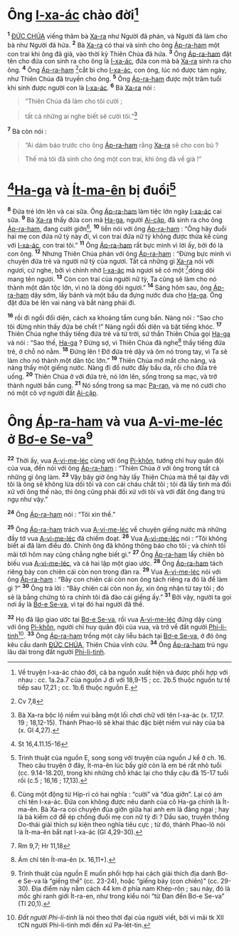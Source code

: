 # Ông [I-xa-ác]() chào đời[^1-8122f2f2-bf46-4865-99d3-54dfece8120c]
<sup><b>1</b></sup> [ĐỨC CHÚA]() viếng thăm bà [Xa-ra]() như Người đã phán, và Người đã làm cho bà như Người đã hứa. <sup><b>2</b></sup> Bà [Xa-ra]() có thai và sinh cho ông [Áp-ra-ham]() một con trai khi ông đã già, vào thời kỳ Thiên Chúa đã hứa. <sup><b>3</b></sup> Ông [Áp-ra-ham]() đặt tên cho đứa con sinh ra cho ông là [I-xa-ác](), đứa con mà bà [Xa-ra]() sinh ra cho ông. <sup><b>4</b></sup> Ông [Áp-ra-ham]() [^1@-8122f2f2-bf46-4865-99d3-54dfece8120c]cắt bì cho [I-xa-ác](), con ông, lúc nó được tám ngày, như Thiên Chúa đã truyền cho ông. <sup><b>5</b></sup> Ông [Áp-ra-ham]() được một trăm tuổi khi sinh được người con là [I-xa-ác](). <sup><b>6</b></sup> Bà [Xa-ra]() nói :


> “Thiên Chúa đã làm cho tôi cười ;
>


> tất cả những ai nghe biết sẽ cười tôi.”[^2-8122f2f2-bf46-4865-99d3-54dfece8120c]
>

<sup><b>7</b></sup> Bà còn nói :


> “Ai dám báo trước cho ông [Áp-ra-ham]() rằng [Xa-ra]() sẽ cho con bú ?
>


> Thế mà tôi đã sinh cho ông một con trai, khi ông đã về già !”
>


# [^2@-8122f2f2-bf46-4865-99d3-54dfece8120c][Ha-ga]() và [Ít-ma-ên]() bị đuổi[^3-8122f2f2-bf46-4865-99d3-54dfece8120c]
<sup><b>8</b></sup> Đứa trẻ lớn lên và cai sữa. Ông [Áp-ra-ham]() làm tiệc lớn ngày [I-xa-ác]() cai sữa. <sup><b>9</b></sup> Bà [Xa-ra]() thấy đứa con mà [Ha-ga](), người [Ai-cập](), đã sinh ra cho ông [Áp-ra-ham](), đang cười giỡn[^4-8122f2f2-bf46-4865-99d3-54dfece8120c], <sup><b>10</b></sup> liền nói với ông [Áp-ra-ham]() : “Ông hãy đuổi hai mẹ con đứa nữ tỳ này đi, vì con trai đứa nữ tỳ không được thừa kế cùng với [I-xa-ác](), con trai tôi.” <sup><b>11</b></sup> Ông [Áp-ra-ham]() rất bực mình vì lời ấy, bởi đó là con ông. <sup><b>12</b></sup> Nhưng Thiên Chúa phán với ông [Áp-ra-ham]() : “Đừng bực mình vì chuyện đứa trẻ và người nữ tỳ của ngươi. Tất cả những gì [Xa-ra]() nói với ngươi, cứ nghe, bởi vì chính nhờ [I-xa-ác]() mà ngươi sẽ có một [^3@-8122f2f2-bf46-4865-99d3-54dfece8120c]dòng dõi mang tên ngươi. <sup><b>13</b></sup> Còn con trai của người nữ tỳ, Ta cũng sẽ làm cho nó thành một dân tộc lớn, vì nó là dòng dõi ngươi.” <sup><b>14</b></sup> Sáng hôm sau, ông [Áp-ra-ham]() dậy sớm, lấy bánh và một bầu da đựng nước đưa cho [Ha-ga](). Ông đặt đứa bé lên vai nàng và bắt nàng phải đi.

<sup><b>16</b></sup> rồi đi ngồi đối diện, cách xa khoảng tầm cung bắn. Nàng nói : “Sao cho tôi đừng nhìn thấy đứa bé chết !” Nàng ngồi đối diện và bật tiếng khóc. <sup><b>17</b></sup> Thiên Chúa nghe thấy tiếng đứa trẻ và từ trời, sứ thần Thiên Chúa gọi [Ha-ga]() và nói : “Sao thế, [Ha-ga]() ? Đừng sợ, vì Thiên Chúa đã nghe[^5-8122f2f2-bf46-4865-99d3-54dfece8120c] thấy tiếng đứa trẻ, ở chỗ nó nằm. <sup><b>18</b></sup> Đứng lên ! Đỡ đứa trẻ dậy và ôm nó trong tay, vì Ta sẽ làm cho nó thành một dân tộc lớn.” <sup><b>19</b></sup> Thiên Chúa mở mắt cho nàng, và nàng thấy một giếng nước. Nàng đi đổ nước đầy bầu da, rồi cho đứa trẻ uống. <sup><b>20</b></sup> Thiên Chúa ở với đứa trẻ, nó lớn lên, sống trong sa mạc, và trở thành người bắn cung. <sup><b>21</b></sup> Nó sống trong sa mạc [Pa-ran](), và mẹ nó cưới cho nó một cô vợ người đất [Ai-cập]().


# Ông [Áp-ra-ham]() và vua [A-vi-me-léc]() ở [Bơ-e Se-va]()[^6-8122f2f2-bf46-4865-99d3-54dfece8120c]
<sup><b>22</b></sup> Thời ấy, vua [A-vi-me-léc]() cùng với ông [Pi-khôn](), tướng chỉ huy quân đội của vua, đến nói với ông [Áp-ra-ham]() : “Thiên Chúa ở với ông trong tất cả những gì ông làm. <sup><b>23</b></sup> Vậy bây giờ ông hãy lấy Thiên Chúa mà thề tại đây với tôi là ông sẽ không lừa dối tôi và con cái cháu chắt tôi ; tôi đã lấy tình mà đối xử với ông thế nào, thì ông cũng phải đối xử với tôi và với đất ông đang trú ngụ như vậy.”

<sup><b>24</b></sup> Ông [Áp-ra-ham]() nói : “Tôi xin thề.”

<sup><b>25</b></sup> Ông [Áp-ra-ham]() trách vua [A-vi-me-léc]() về chuyện giếng nước mà những đầy tớ vua [A-vi-me-léc]() đã chiếm đoạt. <sup><b>26</b></sup> Vua [A-vi-me-léc]() nói : “Tôi không biết ai đã làm điều đó. Chính ông đã không thông báo cho tôi ; và chính tôi mãi tới hôm nay cũng chẳng nghe biết gì.” <sup><b>27</b></sup> Ông [Áp-ra-ham]() lấy chiên bò biếu vua [A-vi-me-léc](), và cả hai lập một giao ước. <sup><b>28</b></sup> Ông [Áp-ra-ham]() tách riêng bảy con chiên cái còn non trong đàn ra. <sup><b>29</b></sup> Vua [A-vi-me-léc]() nói với ông [Áp-ra-ham]() : “Bảy con chiên cái còn non ông tách riêng ra đó là để làm gì ?” <sup><b>30</b></sup> Ông trả lời : “Bảy chiên cái còn non ấy, xin ông nhận từ tay tôi ; đó sẽ là bằng chứng tỏ ra chính tôi đã đào cái giếng ấy.” <sup><b>31</b></sup> Bởi vậy, người ta gọi nơi ấy là [Bơ-e Se-va](), vì tại đó hai người đã thề.

<sup><b>32</b></sup> Họ đã lập giao ước tại [Bơ-e Se-va](), rồi vua [A-vi-me-léc]() đứng dậy cùng với ông [Pi-khôn](), người chỉ huy quân đội của vua, và trở về đất người [Phi-li-tinh]()[^7-8122f2f2-bf46-4865-99d3-54dfece8120c]. <sup><b>33</b></sup> Ông [Áp-ra-ham]() trồng một cây liễu bách tại [Bơ-e Se-va](), ở đó ông kêu cầu danh [ĐỨC CHÚA](), Thiên Chúa vĩnh cửu. <sup><b>34</b></sup> Ông [Áp-ra-ham]() trú ngụ lâu dài trong đất người [Phi-li-tinh]().

[^1-8122f2f2-bf46-4865-99d3-54dfece8120c]: Về truyện I-xa-ác chào đời, cả ba nguồn xuất hiện và được phối hợp với nhau : cc. 1a.2a.7 của nguồn J đi với 18,9-15 ; cc. 2b.5 thuộc nguồn tư tế tiếp sau 17,21 ; cc. 1b.6 thuộc nguồn E.
[^2-8122f2f2-bf46-4865-99d3-54dfece8120c]: Bà Xa-ra bộc lộ niềm vui bằng một lối chơi chữ với tên I-xa-ác (x. 17,17. 19 ; 18,12-15). Thánh Phao-lô sẽ khai thác đặc biệt niềm vui này của bà (x. Gl 4,27).
[^3-8122f2f2-bf46-4865-99d3-54dfece8120c]: Trình thuật của nguồn E, song song với truyện của nguồn J kể ở ch. 16. Theo câu truyện ở đây, Ít-ma-ên lúc bấy giờ còn là em bé rất nhỏ tuổi (cc. 9.14-18.20), trong khi những chỗ khác lại cho thấy cậu đã 15-17 tuổi rồi (c.5 ; 16,16 ; 17,13).
[^4-8122f2f2-bf46-4865-99d3-54dfece8120c]: Cùng một động từ Híp-ri có hai nghĩa : “cười” và “đùa giỡn”. Lại có ám chỉ tên I-xa-ác. Đứa con không được nêu danh của cô Ha-ga chính là Ít-ma-ên. Bà Xa-ra coi chuyện đùa giỡn giữa hai anh em là đáng ngại ; hay là bà kiếm cớ để ép chồng đuổi mẹ con nữ tỳ đi ? Dầu sao, truyền thống Do-thái giải thích sự kiện theo nghĩa tiêu cực ; từ đó, thánh Phao-lô nói là Ít-ma-ên bắt nạt I-xa-ác (Gl 4,29-30).
[^5-8122f2f2-bf46-4865-99d3-54dfece8120c]: Ám chỉ tên Ít-ma-ên (x. 16,11+).
[^6-8122f2f2-bf46-4865-99d3-54dfece8120c]: Trình thuật của nguồn E muốn phối hợp hai cách giải thích địa danh Bơ-e Se-va là “giếng thề” (cc. 23-24), hoặc “giếng bảy (con chiên)” (cc. 29-30). Địa điểm này nằm cách 44 km ở phía nam Khép-rôn ; sau này, đó là mốc ghi ranh giới Ít-ra-en, như trong kiểu nói “từ Đan đến Bơ-e Se-va” (Tl 20,1).
[^7-8122f2f2-bf46-4865-99d3-54dfece8120c]: *Đất người Phi-li-tinh* là nói theo thời đại của người viết, bởi vì mãi tk XII tCN người Phi-li-tinh mới đến xứ Pa-lét-tin.
[^1@-8122f2f2-bf46-4865-99d3-54dfece8120c]: Cv 7,8
[^2@-8122f2f2-bf46-4865-99d3-54dfece8120c]: St 16,4.11.15-16
[^3@-8122f2f2-bf46-4865-99d3-54dfece8120c]: Rm 9,7; Hr 11,18